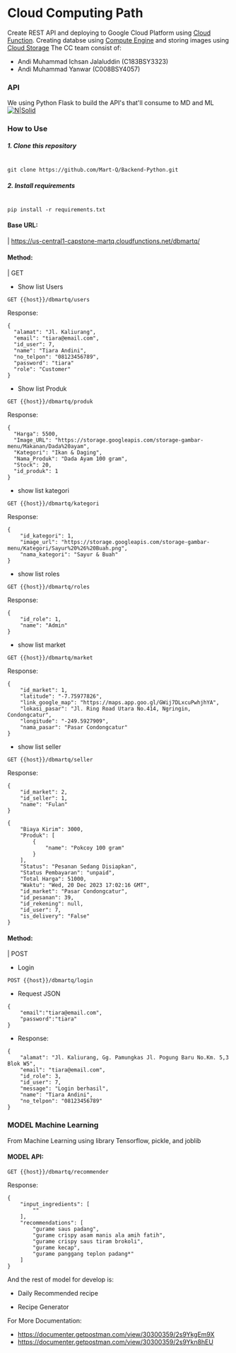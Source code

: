 # Cloud Computing Path
Create REST API and deploying to Google Cloud Platform using [Cloud Function]. Creating databse using [Compute Engine] and storing images using [Cloud Storage]
The CC team consist of:
- Andi Muhammad Ichsan Jalaluddin (C183BSY3323)
- Andi Muhammad Yanwar (C008BSY4057)

### API
We using Python Flask to build the API's that'll consume to MD and ML
[![N|Solid](https://vercel.com/_next/image?url=https%3A%2F%2Fimages.ctfassets.net%2Fe5382hct74si%2F6Dqa9T8XOOC95yJb0z9jew%2Fce4932b8d23046f260510e24c1ec39e1%2Fthumbnail.png&w=1920&q=75&dpl=dpl_8whFbfnjCmzPv538NhNbpsGCuH7g)](https://flask.palletsprojects.com/en/3.0.x/)

### How to Use
##### 1. Clone this repository
#
```
git clone https://github.com/Mart-Q/Backend-Python.git
```

##### 2. Install requirements
#
```
pip install -r requirements.txt
```

#### Base URL:
|  https://us-central1-capstone-martq.cloudfunctions.net/dbmartq/

#### Method:
| GET

- Show list Users
```
GET {{host}}/dbmartq/users
```
Response:
```
{
  "alamat": "Jl. Kaliurang",
  "email": "tiara@email.com",
  "id_user": 7,
  "name": "Tiara Andini",
  "no_telpon": "08123456789",
  "password": "tiara"
  "role": "Customer"
}
```

- Show list Produk
```
GET {{host}}/dbmartq/produk
```
Response:
```
{
  "Harga": 5500,
  "Image_URL": "https://storage.googleapis.com/storage-gambar-menu/Makanan/Dada%20ayam",
  "Kategori": "Ikan & Daging",
  "Nama_Produk": "Dada Ayam 100 gram",
  "Stock": 20,
  "id_produk": 1
}
```

- show list kategori
```
GET {{host}}/dbmartq/kategori
```
Response:
```
{
    "id_kategori": 1,
    "image_url": "https://storage.googleapis.com/storage-gambar-menu/Kategori/Sayur%20%26%20Buah.png",
    "nama_kategori": "Sayur & Buah"
}
```

- show list roles
```
GET {{host}}/dbmartq/roles
```
Response:
```
{
    "id_role": 1,
    "name": "Admin"
}
``` 
- show list market
```
GET {{host}}/dbmartq/market
```
Response:
```
{
    "id_market": 1,
    "latitude": "-7.75977826",
    "link_google_map": "https://maps.app.goo.gl/GWij7DLxcuPwhjhYA",
    "lokasi_pasar": "Jl. Ring Road Utara No.414, Ngringin, Condongcatur",
    "longitude": "-249.5927909",
    "nama_pasar": "Pasar Condongcatur"
}
``` 
- show list seller
```
GET {{host}}/dbmartq/seller
```
Response:
```
{
    "id_market": 2,
    "id_seller": 1,
    "name": "Fulan"
}
``` 

```
{
    "Biaya Kirim": 3000,
    "Produk": [
        {
            "name": "Pokcoy 100 gram"
        }
    ],
    "Status": "Pesanan Sedang Disiapkan",
    "Status Pembayaran": "unpaid",
    "Total Harga": 51000,
    "Waktu": "Wed, 20 Dec 2023 17:02:16 GMT",
    "id_market": "Pasar Condongcatur",
    "id_pesanan": 39,
    "id_rekening": null,
    "id_user": 7,
    "is_delivery": "False"
}
```

#### Method:
| POST

- Login
```
POST {{host}}/dbmartq/login
```
- Request JSON
```
{
    "email":"tiara@email.com",
    "password":"tiara"
}
```
- Response:
```
{
    "alamat": "Jl. Kaliurang, Gg. Pamungkas Jl. Pogung Baru No.Km. 5,3 Blok W5",
    "email": "tiara@email.com",
    "id_role": 3,
    "id_user": 7,
    "message": "Login berhasil",
    "name": "Tiara Andini",
    "no_telpon": "08123456789"
}
```

### MODEL Machine Learning
From Machine Learning using library Tensorflow, pickle, and joblib 

#### MODEL API:
```
GET {{host}}/dbmartq/recommender
```

Response:
```
{
    "input_ingredients": [
        ""
    ],
    "recommendations": [
        "gurame saus padang",
        "gurame crispy asam manis ala amih fatih",
        "gurame crispy saus tiram brokoli",
        "gurame kecap",
        "gurame panggang teplon padang*"
    ]
}
```
And the rest of model for develop is:
- Daily Recommended recipe
- Recipe Generator

   [Cloud Function]: <https://cloud.google.com/functions/docs>
   [Compute Engine]: <https://cloud.google.com/compute/docs?hl=id>
   [Cloud Storage]: <https://cloud.google.com/storage>

For More Documentation:
- https://documenter.getpostman.com/view/30300359/2s9YkgEm9X
- https://documenter.getpostman.com/view/30300359/2s9Ykn8hEU


